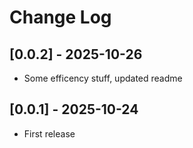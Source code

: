 # Change Log

## [0.0.2] - 2025-10-26

- Some efficency stuff, updated readme

## [0.0.1] - 2025-10-24

- First release
